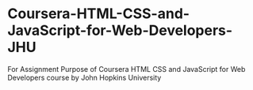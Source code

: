 # Coursera-HTML-CSS-and-JavaScript-for-Web-Developers-JHU
For Assignment Purpose of Coursera HTML CSS and JavaScript for Web Developers course by John Hopkins University
